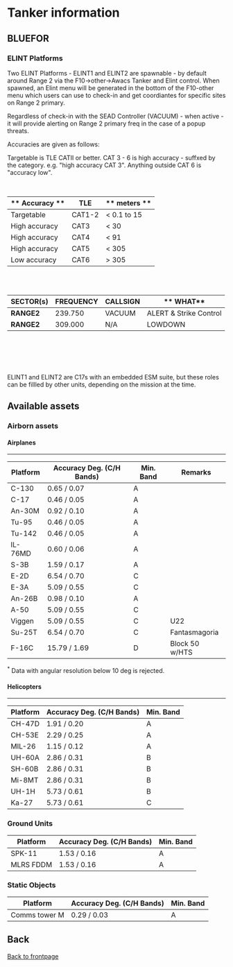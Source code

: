 # Tanker information

## BLUEFOR

### ELINT Platforms
Two ELINT Platforms - ELINT1 and ELINT2 are spawnable - by default around Range 2 via the F10->other->Awacs Tanker and Elint control. When spawned, an Elint menu will be generated in the bottom of the F10-other menu which users can use to check-in and get coordiantes for specific sites on Range 2 primary.

Regardless of check-in with the SEAD Controller (VACUUM) - when active - it will provide alerting on Range 2 primary freq in the case of a popup threats.

Accuracies are given as follows:

Targetable is TLE CATII or better.
CAT 3 - 6 is high accuracy - suffxed by the category. e.g. "high accuracy CAT 3".
Anything outside CAT 6 is "accuracy low".

<br>

** Accuracy ** | TLE | ** meters **
-------------- | --- | ------------
Targetable | CAT1-2 | < 0.1 to 15
High accuracy | CAT3 | < 30
High accuracy | CAT4 | < 91
High accuracy | CAT5 | < 305 
Low accuracy | CAT6 | > 305

<br>
<br>

**SECTOR(s)** |  **FREQUENCY** |  **CALLSIGN** | ** WHAT**
 ------------ | ---------------| ------------- | -----------------------    
**RANGE2**    | 239.750        | VACUUM        | ALERT & Strike Control 
**RANGE2**    | 309.000        | N/A           | LOWDOWN

<br>
<br>
<br>
<br>

ELINT1 and ELINT2 are C17s with an embedded ESM suite, but these roles can be fillled by other units, depending on the mission at the time.


## Available assets
### Airborn assets
#### Airplanes
---
| Platform  | Accuracy Deg. (C/H Bands)| Min. Band | Remarks |
| --------  | ----------- | - | - |
| C-130     | 0.65 / 0.07 | A ||
| C-17      | 0.46 / 0.05 | A ||
| An-30M    | 0.92 / 0.10 | A ||
| Tu-95     | 0.46 / 0.05 | A ||
| Tu-142    | 0.46 / 0.05 | A ||
| IL-76MD   | 0.60 / 0.06 | A ||
| S-3B      | 1.59 / 0.17 | A ||
| E-2D      | 6.54 / 0.70 | C ||
| E-3A      | 5.09 / 0.55 | C ||
| An-26B    | 0.98 / 0.10 | A ||
| A-50      | 5.09 / 0.55 | C ||
| Viggen    | 5.09 / 0.55 | C | U22 |
| Su-25T    | 6.54 / 0.70 | C | Fantasmagoria |  
| F-16C     | 15.79 / 1.69| D | Block 50 w/HTS |

<sup>*</sup> Data with angular resolution below 10 deg is rejected. 
  
#### Helicopters
---
| Platform  | Accuracy Deg. (C/H Bands)| Min. Band |
| --------  | ----------  | - |
| CH-47D    | 1.91 / 0.20 | A |
| CH-53E    | 2.29 / 0.25 | A |
| MIL-26    | 1.15 / 0.12 | A |
| UH-60A    | 2.86 / 0.31 | B |
| SH-60B    | 2.86 / 0.31 | B |
| Mi-8MT    | 2.86 / 0.31 | B |
| UH-1H     | 5.73 / 0.61 | B |
| Ka-27     | 5.73 / 0.61 | C | 

### Ground Units
| Platform  | Accuracy Deg. (C/H Bands) | Min. Band |
| --------  | --------    | - |
| SPK-11    | 1.53 / 0.16 | A |
| MLRS FDDM | 1.53 / 0.16 | A | 

### Static Objects
| Platform  | Accuracy Deg. (C/H Bands) | Min. Band |
| --------  | --------  | --------  |
| Comms tower M | 0.29 / 0.03 | A |

## Back
[Back to frontpage](https://132nd-vwing.github.io/ATRM_Brief/)
